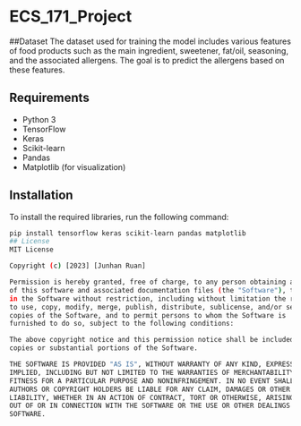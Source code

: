 # ECS_171_Project
##Dataset
The dataset used for training the model includes various features of food products such as the main ingredient, sweetener, fat/oil, seasoning, and the associated allergens. The goal is to predict the allergens based on these features. 
## Requirements
- Python 3
- TensorFlow
- Keras
- Scikit-learn
- Pandas
- Matplotlib (for visualization)
## Installation
To install the required libraries, run the following command:
```bash
pip install tensorflow keras scikit-learn pandas matplotlib
## License
MIT License

Copyright (c) [2023] [Junhan Ruan]

Permission is hereby granted, free of charge, to any person obtaining a copy
of this software and associated documentation files (the "Software"), to deal
in the Software without restriction, including without limitation the rights
to use, copy, modify, merge, publish, distribute, sublicense, and/or sell
copies of the Software, and to permit persons to whom the Software is
furnished to do so, subject to the following conditions:

The above copyright notice and this permission notice shall be included in all
copies or substantial portions of the Software.

THE SOFTWARE IS PROVIDED "AS IS", WITHOUT WARRANTY OF ANY KIND, EXPRESS OR
IMPLIED, INCLUDING BUT NOT LIMITED TO THE WARRANTIES OF MERCHANTABILITY,
FITNESS FOR A PARTICULAR PURPOSE AND NONINFRINGEMENT. IN NO EVENT SHALL THE
AUTHORS OR COPYRIGHT HOLDERS BE LIABLE FOR ANY CLAIM, DAMAGES OR OTHER
LIABILITY, WHETHER IN AN ACTION OF CONTRACT, TORT OR OTHERWISE, ARISING FROM,
OUT OF OR IN CONNECTION WITH THE SOFTWARE OR THE USE OR OTHER DEALINGS IN THE
SOFTWARE.
